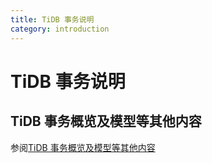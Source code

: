 ```yaml
---
title: TiDB 事务说明
category: introduction
---
```


# TiDB 事务说明

## TiDB 事务概览及模型等其他内容

参阅[TiDB 事务概览及模型等其他内容](https://docs.pingcap.com/zh/tidb/stable/transaction-overview)

